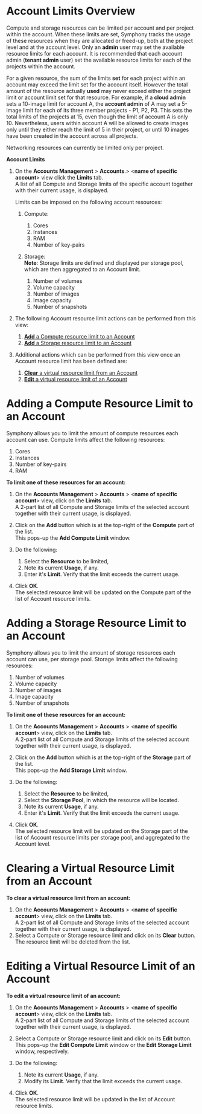 # Account Limits Overview

Compute and storage resources can be limited per account and per project within the account. When these limits are set, Symphony tracks the usage of these resources when they are allocated or freed-up, both at the project level and at the account level. Only an **admin** user may set the available resource limits for each account. It is recommended that each account admin (**tenant admin** user) set the available resource limits for each of the projects within the account.

For a given resource, the sum of the limits **set** for each project within an account may exceed the limit set for the account itself. However the total amount of the resource actually **used** may never exceed either the project limit or account limit set for that resource. For example, if a **cloud admin** sets a 10-image limit for account A, the **account admin** of A may set a 5-image limit for each of its three member projects - P1, P2, P3. This sets the total limits of the projects at 15, even though the limit of account A is only 10. Nevertheless, users within account A will be allowed to create images only until they either reach the limit of 5 in their project, or until 10 images have been created in the account across all projects.

Networking resources can currently be limited only per project.

**Account Limits**

1.  On the **Accounts Management** > **Accounts**.> <**name of specific account**> view click the **Limits** tab.  
    A list of all Compute and Storage limits of the specific account together with their current usage, is displayed.
    
    Limits can be imposed on the following account resources:
    
    1.  Compute:
        1.  Cores
        2.  Instances
        3.  RAM
        4.  Number of key-pairs
    2.  Storage:  
        **Note**: Storage limits are defined and displayed per storage pool, which are then aggregated to an Account limit.
        
        1.  Number of volumes
        2.  Volume capacity
        3.  Number of images
        4.  Image capacity
        5.  Number of snapshots
        
2.  The following Account resource limit actions can be performed from this view:
    1.  [**Add** a Compute resource limit to an Account](https://www.stratoscale.com/knowledge/adding-a-compute-resource-limit-to-an-account)
    2.  [**Add** a Storage resource limit to an Account](https://www.stratoscale.com/knowledge/adding-a-storage-resource-limit-to-an-account)
3.  Additional actions which can be performed from this view once an Account resource limit has been defined are:
    1.  [**Clear** a virtual resource limit from an Account](https://www.stratoscale.com/knowledge/clearing-a-virtual-resource-limit-from-an-account)
    2.  [**Edit** a virtual resource limit of an Account](https://www.stratoscale.com/knowledge/editing-a-virtual-resource-limit-of-an-account)

# Adding a Compute Resource Limit to an Account

Symphony allows you to limit the amount of compute resources each account can use. Compute limits affect the following resources:

1.  Cores
2.  Instances
3.  Number of key-pairs
4.  RAM

**To limit one of these resources for an account:**

1.  On the **Accounts Management** > **Accounts** > <**name of specific account**> view, click on the **Limits** tab.  
    A 2-part list of all Compute and Storage limits of the selected account together with their current usage, is displayed.
2.  Click on the  **Add**  button which is at the top-right of the  **Compute** part of the list.  
    This pops-up the  **Add Compute Limit**  window.
3.  Do the following:
    1.  Select the  **Resource**  to be limited,
    2.  Note its current  **Usage**, if any.
    3.  Enter it's  **Limit**. Verify that the limit exceeds the current usage.  
        
4.  Click  **OK**.  
    The selected resource limit will be updated on the Compute part of the list of Account resource limits.

# Adding a Storage Resource Limit to an Account

Symphony allows you to limit the amount of storage resources each account can use, per storage pool. Storage limits affect the following resources:

1.  Number of volumes
2.  Volume capacity
3.  Number of images
4.  Image capacity
5.  Number of snapshots

**To limit one of these resources for an account:**

1.  On the **Accounts Management** > **Accounts** > <**name of specific account**> view, click on the **Limits** tab.  
    A 2-part list of all Compute and Storage limits of the selected account together with their current usage, is displayed.
2.  Click on the  **Add**  button which is at the top-right of the  **Storage** part of the list.  
    This pops-up the  **Add Storage Limit**  window.
3.  Do the following:
    1.  Select the  **Resource**  to be limited,
    2.  Select the  **Storage Pool**, in which the resource will be located.
    3.  Note its current  **Usage**, if any.
    4.  Enter it's  **Limit**. Verify that the limit exceeds the current usage.  
        
4.  Click  **OK**.  
    The selected resource limit will be updated on the Storage part of the list of Account resource limits per storage pool, and aggregated to the Account level.

# Clearing a Virtual Resource Limit from an Account

**To clear a virtual resource limit from an account:**

1.  On the **Accounts Management** > **Accounts** > <**name of specific account**> view, click on the **Limits** tab.  
    A 2-part list of all Compute and Storage limits of the selected account together with their current usage, is displayed.
2.  Select a Compute or Storage resource limit and click on its **Clear** button.  
    The resource limit will be deleted from the list.

# Editing a Virtual Resource Limit of an Account

**To edit a virtual resource limit of an account:**

1.  On the **Accounts Management** > **Accounts** > <**name of specific account**> view, click on the **Limits** tab.  
    A 2-part list of all Compute and Storage limits of the selected account together with their current usage, is displayed.
2.  Select a Compute or Storage resource limit and click on its **Edit** button.  
    This pops-up the  **Edit Compute Limit**  window or the **Edit Storage Limit** window, respectively.
3.  Do the following:
    1.  Note its current  **Usage**, if any.
    2.  Modify its  **Limit**. Verify that the limit exceeds the current usage.  
        
4.  Click  **OK**.  
    The selected resource limit will be updated in the list of Account resource limits.



